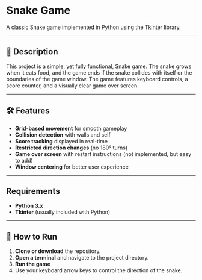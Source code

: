 # Snake Game

A classic Snake game implemented in Python using the Tkinter library.

---

## 📝 Description

This project is a simple, yet fully functional, Snake game. The snake grows when it eats food, and the game ends if the snake collides with itself or the boundaries of the game window. The game features keyboard controls, a score counter, and a visually clear game over screen.

---

## 🛠️ Features

- **Grid-based movement** for smooth gameplay
- **Collision detection** with walls and self
- **Score tracking** displayed in real-time
- **Restricted direction changes** (no 180° turns)
- **Game over screen** with restart instructions (not implemented, but easy to add)
- **Window centering** for better user experience

---

## Requirements

- **Python 3.x**
- **Tkinter** (usually included with Python)

---

## 🚀 How to Run

1. **Clone or download** the repository.
2. **Open a terminal** and navigate to the project directory.
3. **Run the game**
4. Use your keyboard arrow keys to control the direction of the snake.
